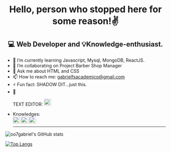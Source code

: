 
# <p align="center">Hello, person who stopped here for some reason!✌️</p> 
## <p align="center"> 💻 Web Developer and 💡Knowledge-enthusiast.</p>
- 🌱 I’m currently learning Javascript, Mysql, MongoDB, ReactJS.
- 👯 I’m collaborating on Project Barber Shop Manager
- 💬 Ask me about  HTML and CSS
- 📫 How to reach me: gabrielfsacademico@gmail.com
- ⚡ Fun fact: SHADOW DIT...just this.
-  💬<p>TEXT EDITOR: <img alt="Visual Studio Code"  width="22px" src="https://cdn.jsdelivr.net/npm/simple-icons@v3/icons/visualstudiocode.svg" /></p>
- Knowledges:<br><img align="left" alt="HTML5"  width="22px" src="https://cdn.jsdelivr.net/npm/simple-icons@v3/icons/html5.svg" /> <img align="left" alt="HTML5"  width="22px" src="https://cdn.jsdelivr.net/npm/simple-icons@v3/icons/css3.svg" /> <img align="left" alt="HTML5"  width="22px" src="https://cdn.jsdelivr.net/npm/simple-icons@v3/icons/javascript.svg" /><br><hr>

![oo7gabriel's GitHub stats](https://github-readme-stats.vercel.app/api?username=oo7gabriel&show_icons=true&theme=tokyonight)

[![Top Langs](https://github-readme-stats.vercel.app/api/top-langs/?username=oo7gabriel&show_icons=true&theme=tokyonight)](https://github.com/oo7gabriel/github-readme-stats)

<!--
**oo7gabriel/oo7gabriel** is a ✨ _special_ ✨ repository because its `README.md` (this file) appears on your GitHub profile.

Here are some ideas to get you started:


- 🔭 I’m currently working on ...
- 🌱 I’m currently learning ...
- 👯 I’m looking to collaborate on ...
- 🤔 I’m looking for help with ...
- 💬 Ask me about ...
- 📫 How to reach me: ...
- 😄 Pronouns: ...
- ⚡ Fun fact: ...
-->
